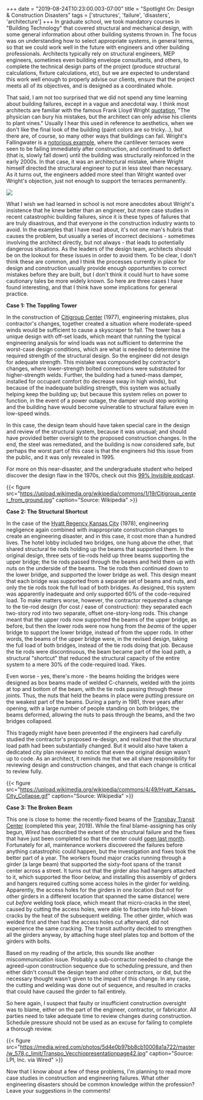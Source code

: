 +++
date = "2019-08-24T10:23:00.003-07:00"
title = "Spotlight On: Design & Construction Disasters"
tags = ['structures', 'failure', 'disasters', 'architecture']
+++
In graduate school, we took mandatory courses in "Building Technology" that covered structural and mechanical design, with some general information about other building systems thrown in.  The focus was on understanding how to select appropriate systems, in general terms, so that we could work well in the future with engineers and other building professionals.  Architects typically rely on structural engineers, MEP engineers, sometimes even building envelope consultants, and others, to complete the technical design parts of the project (produce structural calculations, fixture calculations, etc), but we are expected to understand this work well enough to properly advise our clients, ensure that the project meets all of its objectives, and is designed as a coordinated whole.

That said, I am not too surprised that we did not spend any time learning about building failures, except in a vague and anecdotal way.  I think most architects are familiar with the famous Frank Lloyd Wright [quotation](https://en.wikiquote.org/wiki/Frank_Lloyd_Wright), "The physician can bury his mistakes, but the architect can only advise his clients to plant vines."  Usually I hear this used in reference to aesthetics, when we don't like the final look of the building (paint colors are so tricky...), but there are, of course, so many other ways that buildings can fail.  Wright's Fallingwater is a [notorious example](https://www.nytimes.com/2001/09/02/us/rescuing-a-world-famous-but-fragile-house.html), where the cantilever terraces were seen to be failing immediately after construction, and continued to deflect (that is, slowly fall down) until the building was structurally reinforced in the early 2000s.  In that case, it was an architectural mistake, where Wright himself directed the structural engineer to put in less steel than necessary.  As it turns out, the engineers added more steel than Wright wanted over Wright's objection, just not enough to support the terraces permanently.

<img src="https://1.bp.blogspot.com/-zXVPEU_J6lk/XVcIuvdSSTI/AAAAAAAAeqQ/ZkTJl3ZmKnQTvbzYffaHynIBqjBO2R6GACKgBGAs/s1600/IMG_5091.jpg"/>

What I wish we had learned in school is not more anecdotes about Wright's insistence that he knew better than an engineer, but more case studies in recent catastrophic building failures, since it is these types of failures that are truly disastrous, and that everyone in the construction industry wants to avoid.  In the examples that I have read about, it's not one man's hubris that causes the problem, but usually a series of incorrect decisions - sometimes involving the architect directly, but not always - that leads to potentially dangerous situations.  As the leaders of the design team, architects should be on the lookout for these issues in order to avoid them.  To be clear, I don't think these are common, and I think the processes currently in place for design and construction usually provide enough opportunities to correct mistakes before they are built, but I don't think it could hurt to have some cautionary tales be more widely known.  So here are three cases I have found interesting, and that I think have some implications for general practice.

**Case 1: The Toppling Tower**

In the construction of [Citigroup Center](https://en.wikipedia.org/wiki/Citigroup_Center) (1977), engineering mistakes, plus contractor's changes, together created a situation where moderate-speed winds would be sufficient to cause a skyscraper to fail.  The tower has a unique design with off-set loads, which meant that running the typical engineering analysis for wind loads was not sufficient to determine the worst-case design conditions, which are what is needed to determine the required strength of the structural design.  So the engineer did not design for adequate strength.  This mistake was compounded by contractor's changes, where lower-strength bolted connections were substituted for higher-strength welds.  Further, the building had a tuned-mass damper, installed for occupant comfort (to decrease sway in high winds), but because of the inadequate building strength, this system was actually helping keep the building up; but because this system relies on power to function, in the event of a power outage, the damper would stop working and the building have would become vulnerable to structural failure even in low-speed winds.

In this case, the design team should have taken special care in the design and review of the structural system, because it was unusual; and should have provided better oversight to the proposed construction changes.  In the end, the steel was remediated, and the building is now considered safe, but perhaps the worst part of this case is that the engineers hid this issue from the public, and it was only revealed in 1995.

For more on this near-disaster, and the undergraduate student who helped discover the design flaw in the 1970s, check out this [99% Invisible podcas](http://www.slate.com/blogs/the_eye/2014/04/17/the_citicorp_tower_design_flaw_that_could_have_wiped_out_the_skyscraper.html)t.

{{< figure src="https://upload.wikimedia.org/wikipedia/commons/1/19/Citigroup_center_from_ground.jpg" caption="Source: Wikipedia" >}}

**Case 2: The Structural Shortcut**

In the case of the [Hyatt Regency Kansas City](https://en.wikipedia.org/wiki/Hyatt_Regency_walkway_collapse) (1978), engineering negligence again combined with inappropriate construction changes to create an engineering disaster, and in this case, it cost more than a hundred lives.  The hotel lobby included two bridges, one hung above the other, that shared structural tie rods holding up the beams that supported them.  In the original design, three sets of tie-rods held up three beams supporting the upper bridge; the tie rods passed through the beams and held them up with nuts on the underside of the beams.  The tie rods then continued down to the lower bridge, and supported the lower bridge as well.  This design meant that each bridge was supported from a separate set of beams and nuts, and only the tie rods took the full load of both bridges. As designed, this system was apparently inadequate and only supported 60% of the code-required load.  To make matters worse, however, the contractor requested a change to the tie-rod design (for cost / ease of construction): they separated each two-story rod into two separate, offset one-story-long rods.  This change meant that the upper rods now supported the beams of the upper bridge, as before, but then the lower rods were now hung from the *beams* of the upper bridge to support the lower bridge, instead of from the upper rods.  In other words, the beams of the upper bridge were, in the revised design, taking the full load of both bridges, instead of the tie rods doing that job.  Because the tie rods were discontinuous, the beam became part of the load path, a structural "shortcut" that reduced the structural capacity of the entire system to a mere 30% of the code-required load.  Yikes.

Even worse - yes, there's more - the beams holding the bridges were designed as box beams made of welded C-channels, welded with the joints at top and bottom of the beam, with the tie rods passing through these joints.  Thus, the nuts that held the beams in place were putting pressure on the weakest part of the beams.  During a party in 1981, three years after opening, with a large number of people standing on both bridges, the beams deformed, allowing the nuts to pass through the beams, and the two bridges collapsed.

This tragedy might have been prevented if the engineers had carefully studied the contractor's proposed re-design, and realized that the structural load path had been substantially changed.  But it would also have taken a dedicated city plan reviewer to notice that even the original design wasn't up to code.  As an architect, it reminds me that we all share responsibility for reviewing design and construction changes, and that each change is critical to review fully.

{{< figure src="https://upload.wikimedia.org/wikipedia/commons/4/49/Hyatt_Kansas_City_Collapse.gif" caption="Source: Wikipedia" >}}

**Case 3: The Broken Beam**

This one is close to home: the recently-fixed beams of the [Transbay Transit Center](https://www.wired.com/story/microcracks-undermined-san-franciscos-new-bus-terminal/) (completed this year, 2019).  While the final blame-assigning has only begun, *Wired* has described the extent of the structural failure and the fixes that have just been completed so that the center could [open last month](https://www.kqed.org/news/11758146/transbay-transit-center-ready-for-partial-reopening-after-280-day-closure).  Fortunately for all, maintenance workers discovered the failures before anything catastrophic could happen, but the investigation and fixes took the better part of a year.  The workers found major cracks running through a girder (a large beam) that supported the sixty-foot spans of the transit center across a street.  It turns out that the girder also had hangers attached to it, which supported the floor below, and installing this assembly of girders and hangers required cutting some access holes in the girder for welding.  Apparently, the access holes for the girders in one location (but not for other girders in a different location that spanned the same distance) were cut *before* welding took place, which meant that micro-cracks in the steel, caused by cutting the access holes, were able to fracture into full-blown cracks by the heat of the subsequent welding.  The other girder, which was welded first and then had the access holes cut afterward, did not experience the same cracking.  The transit authority decided to strengthen all the girders anyway, by attaching huge steel plates top and bottom of the girders with bolts.

Based on my reading of the article, this sounds like another miscommunication issue.  Probably a sub-contractor needed to change the agreed-upon construction sequence due to scheduling pressure, and then either didn't consult the design team and other contractors, or did, but the necessary thought wasn't given to the impact of this change.  In any case, the cutting and welding was done out of sequence, and resulted in cracks that could have caused the girder to fail entirely.

So here again, I suspect that faulty or insufficient construction oversight was to blame, either on the part of the engineer, contractor, or fabricator.  All parties need to take adequate time to review changes during construction.  Schedule pressure should not be used as an excuse for failing to complete a thorough review.

{{< figure src="https://media.wired.com/photos/5d4e0b97bb8cb10008a1a722/master/w_578,c_limit/Transpo_Vecchiopresentationpage42.jpg" caption="Source: LPI, Inc. via Wired" >}}

Now that I know about a few of these problems, I'm planning to read more case studies in construction and engineering failures.  What other engineering disasters should be common knowledge within the profession?  Leave your suggestions in the comments!

